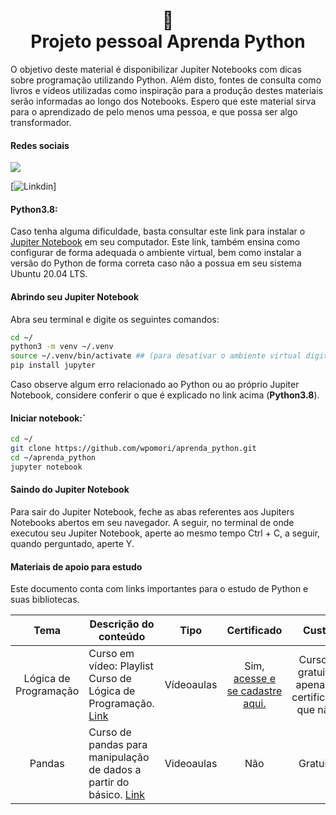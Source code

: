 <h1 align="center">
📄<br>Projeto pessoal Aprenda Python
</h1>
O objetivo deste material é disponibilizar Jupiter Notebooks com dicas sobre programação utilizando Python. Além disto, fontes de consulta como livros e vídeos utilizadas como inspiração para a produção destes materiais serão informadas ao longo dos Notebooks. Espero que este material sirva para o aprendizado de pelo menos uma pessoa, e que possa ser algo transformador.  

#### Redes sociais
<a href="#" alt="Linkedin">
  <img src="https://img.shields.io/badge/-Linkedin-0e76a8?style=flat-square&logo=Linkedin&logoColor=white&link=https://www.linkedin.com/in/wellington-pine-omori-81b3bb10b/" />
</a>

[![Linkdin](https://img.shields.io/badge/perfil%20-%23323330.svg?&style=for-the-badge&logo=perfil&logoColor=black&color=F745B5)]


#### Python3.8:  
Caso tenha alguma dificuldade, basta consultar este link para instalar o [Jupiter Notebook](https://www.digitalocean.com/community/tutorials/how-to-set-up-jupyter-notebook-with-python-3-on-ubuntu-20-04-and-connect-via-ssh-tunneling-pt) em seu computador. Este link, também ensina como configurar de forma adequada o ambiente virtual, bem como instalar a versão do Python de forma correta caso não a possua em seu sistema Ubuntu 20.04 LTS.  


#### Abrindo seu Jupiter Notebook  
Abra seu terminal e digite os seguintes comandos:
```bash
cd ~/
python3 -m venv ~/.venv  
source ~/.venv/bin/activate ## (para desativar o ambiente virtual digite deactivate)  
pip install jupyter  
```
Caso observe algum erro relacionado ao Python ou ao próprio Jupiter Notebook, considere conferir o que é explicado no link acima (<strong>Python3.8</strong>).  


#### Iniciar notebook:`  
```bash
cd ~/
git clone https://github.com/wpomori/aprenda_python.git
cd ~/aprenda_python
jupyter notebook  
```


#### Saindo do Jupiter Notebook  
Para sair do Jupiter Notebook, feche as abas referentes aos Jupiters Notebooks abertos em seu navegador. A seguir, no terminal de onde executou seu Jupiter Notebook, aperte ao mesmo tempo Ctrl + C, a seguir, quando perguntado, aperte Y.  



#### Materiais de apoio para estudo

<p>Este documento conta com links importantes para o estudo de Python e suas bibliotecas.</p>


Tema|<center>Descrição do conteúdo|<center>Tipo|<center>Certificado|<center>Custo
:------------------:|----------------------------|:------------:|:---:|:-----------------:
Lógica de Programação|<justify>Curso em vídeo: Playlist Curso de Lógica de Programação. [Link](https://www.youtube.com/watch?v=8mei6uVttho&list=PLHz_AreHm4dmSj0MHol_aoNYCSGFqvfXV&ab_channel=CursoemV%C3%ADdeo)|Vídeoaulas|Sim, [acesse e se cadastre aqui.](https://www.cursoemvideo.com/)|Curso é gratuito, apenas o certificado que não.
Pandas|<justify>Curso de pandas para manipulação de dados a partir do básico. [Link](encurtador.com.br/mpzU8)|Videoaulas|Não|Gratuito
